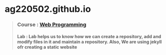 # ag220502.github.io
> ### Course : [Web Programming](http://www.macs.hw.ac.uk/students/cs/courses/f28wp-web-programming/)
>#### Lab : Lab helps us to know how we can create a repository, add and modify files in it and maintain a repository. Also, We are using jekyll ofr creating a static website
